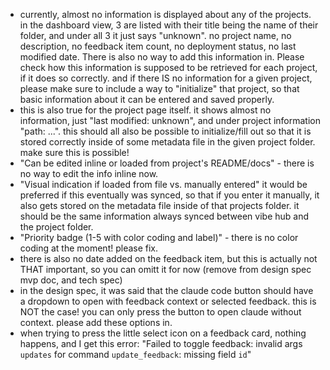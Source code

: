 - currently, almost no information is displayed about any of the projects. in the dashboard view, 3 are listed with their title being the name of their folder, and under all 3 it just says "unknown". no project name, no description, no feedback item count, no deployment status, no last modified date. There is also no way to add this information in. Please check how this information is supposed to be retrieved for each project, if it does so correctly. and if there IS no information for a given project, please make sure to include a way to "initialize" that project, so that basic information about it can be entered and saved properly.
- this is also true for the project page itself. it shows almost no information, just "last modified: unknown", and under project information "path: ...". this should all also be possible to initialize/fill out so that it is stored correctly inside of some metadata file in the given project folder. make sure this is possible!
- "Can be edited inline or loaded from project's README/docs" - there is no way to edit the info inline now.
- "Visual indication if loaded from file vs. manually entered" it would be preferred if this eventually was synced, so that if you enter it manually, it also gets stored on the metadata file inside of that projects folder. it should be the same information always synced between vibe hub and the project folder.
- "Priority badge (1-5 with color coding and label)" - there is no color coding at the moment! please fix.
-  there is also no date added on the feedback item, but this is actually not THAT important, so you can omitt it for now (remove from design spec mvp doc, and tech spec)
- in the design spec, it was said that the claude code button should have a dropdown to open with feedback context or selected feedback. this is NOT the case! you can only press the button to open claude without context. please add these options in.
- when trying to press the little select icon on a feedback card, nothing happens, and I get this error: "Failed to toggle feedback: invalid args `updates` for command `update_feedback`: missing field `id`"